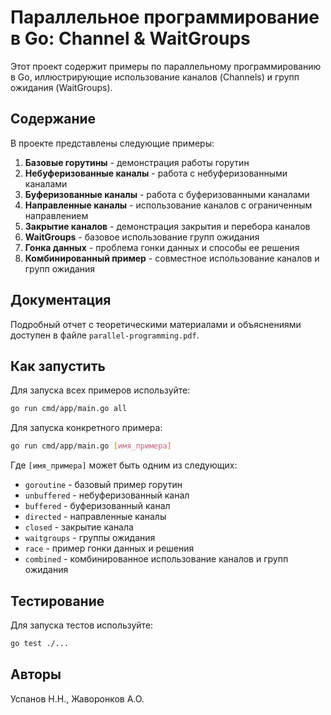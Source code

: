 # Параллельное программирование в Go: Channel & WaitGroups

Этот проект содержит примеры по параллельному программированию в Go, иллюстрирующие использование каналов (Channels) и групп ожидания (WaitGroups).

## Содержание

В проекте представлены следующие примеры:

1. **Базовые горутины** - демонстрация работы горутин
2. **Небуферизованные каналы** - работа с небуферизованными каналами
3. **Буферизованные каналы** - работа с буферизованными каналами
4. **Направленные каналы** - использование каналов с ограниченным направлением
5. **Закрытие каналов** - демонстрация закрытия и перебора каналов
6. **WaitGroups** - базовое использование групп ожидания
7. **Гонка данных** - проблема гонки данных и способы ее решения
8. **Комбинированный пример** - совместное использование каналов и групп ожидания

## Документация

Подробный отчет с теоретическими материалами и объяснениями доступен в файле `parallel-programming.pdf`.

## Как запустить

Для запуска всех примеров используйте:

```bash
go run cmd/app/main.go all
```

Для запуска конкретного примера:

```bash
go run cmd/app/main.go [имя_примера]
```

Где `[имя_примера]` может быть одним из следующих:
- `goroutine` - базовый пример горутин
- `unbuffered` - небуферизованный канал
- `buffered` - буферизованный канал
- `directed` - направленные каналы
- `closed` - закрытие канала
- `waitgroups` - группы ожидания
- `race` - пример гонки данных и решения
- `combined` - комбинированное использование каналов и групп ожидания

## Тестирование

Для запуска тестов используйте:

```bash
go test ./...
```

## Авторы

Успанов Н.Н., Жаворонков А.О. 